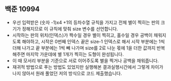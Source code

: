## 백준 10994
- 우선 입력받은 (숫자 -1)x4 +1의 등차수열 규칙을 가지고 전체 별이 찍히는 판의 크기가 정해지므로 이 규칙에 맞춰 size 변수를 선언합니다.
- 시작하는 판의 위치(인덱스)가 짝수일 경우 별이 찍히고, 홀수일 경우 공백이 채워지도록 해야하고, 시작은 0번째 인덱스 끝은 size-1 인덱스로 해서 시작 부분에는 1씩 더해 나가고 끝 부분에는 1씩 빼 나가며 size를 2로 나눈 몫에 1을 더한 값까지 반복해주면 마지막 가운데에 별 1개가 찍히는 도형이 완성됩니다.
- 이 때  모서리 부분을 기준으로 서로 이어주도록 별을 찍거나 공백을 채워줍니다.
- 재귀적 방법으로 푸는 방법도 있었지만 실행해본 결과실행시간에서 그렇게 차이가 나지 않아서 원래 풀었던 저의 방식으로 코드 제출했습니다.